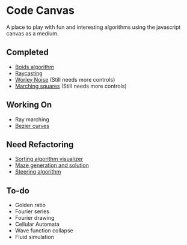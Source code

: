 # Code Canvas

A place to play with fun and interesting algorithms using the javascript canvas as a medium.

## Completed

- [Boids algorithm](https://tygcrawford.github.io/code_canvas/boids)
- [Raycasting](https://tygcrawford.github.io/code_canvas/raycasting)
- [Worley Noise](https://tygcrawford.github.io/code_canvas/worley_noise) (Still needs more controls)
- [Marching squares](https://tygcrawford.github.io/code_canvas/marching_squares) (Still needs more controls)

## Working On

- Ray marching
- [Bezier curves](https://tygcrawford.github.io/code_canvas/bezier_curves)

## Need Refactoring

- [Sorting algorithm visualizer](https://tygcrawford.github.io/code_canvas/old_sorting_alg_page)
- [Maze generation and solution](https://tygcrawford.github.io/code_canvas/old_maze_gen)
- [Steering algorithm](https://tygcrawford.github.io/code_canvas/old_steering)

## To-do

- Golden ratio
- Fourier series
- Fourier drawing
- Cellular Automata
- Wave function collapse
- Fluid simulation
